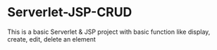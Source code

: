 # Serverlet-JSP-CRUD
This is a basic Serverlet & JSP project with basic function like display, create, edit, delete an element
